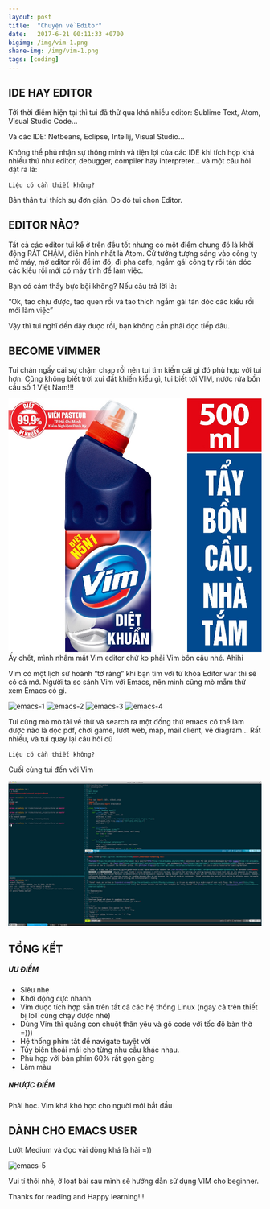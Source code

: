 ```yaml
---
layout: post
title:  "Chuyện về Editor"
date:   2017-6-21 00:11:33 +0700
bigimg: /img/vim-1.png
share-img: /img/vim-1.png
tags: [coding]
---
```


## IDE HAY EDITOR
Tới thời điểm hiện tại thì tui đã thử qua khá nhiều editor: Sublime Text, Atom, Visual Studio Code…

Và các IDE: Netbeans, Eclipse, Intellij, Visual Studio…

Không thể phủ nhận sự thông minh và tiện lợi của các IDE khi tích hợp khá nhiều thứ như editor, debugger, compiler hay interpreter… và một câu hỏi đặt ra là:

    Liệu có cần thiết không?

Bản thân tui thích sự đơn giản. Do đó tui chọn Editor.

## EDITOR NÀO?
Tất cả các editor tui kể ở trên đều tốt nhưng có một điểm chung đó là khởi động RẤT CHẬM, điển hình nhất là Atom. Cứ tưởng tượng sáng vào công ty mở máy, mở editor rồi để im đó, đi pha cafe, ngắm gái công ty rồi tán dóc các kiểu rồi mới có máy tính để làm việc.

Bạn có cảm thấy bực bội không? Nếu câu trả lời là:

“Ok, tao chịu được, tao quen rồi và tao thích ngắm gái tán dóc các kiểu rồi mới làm việc”

Vậy thì tui nghĩ đến đây được rồi, bạn không cần phải đọc tiếp đâu.
## BECOME VIMMER

Tui chán ngấy cái sự chậm chạp rồi nên tui tìm kiếm cái gì đó phù hợp với tui hơn. Cũng không biết trời xui đất khiến kiểu gì, tui biết tới VIM, nước rửa bồn cầu số 1 Việt Nam!!!

![vim-bon-cau](/img/vim-bon-cau.jpg)
Ấy chết, mình nhầm mất Vim editor chứ ko phải Vim bồn cầu nhé. Ahihi

Vim có một lịch sử hoành “tờ ráng” khi bạn tìm với từ khóa Editor war thì sẽ có cả mớ. Người ta so sánh Vim với Emacs, nên mình cũng mò mẫm thử xem Emacs có gì.

![emacs-1](/img/emacs-1.jpg)
![emacs-2](/img/emacs-2.jpg)
![emacs-3](/img/emacs-3.jpg)
![emacs-4](/img/emacs-4.jpg)

Tui cũng mò mò tải về thử  và search ra một đống thứ emacs có thể làm được nào là đọc pdf, chơi game, lướt web, map, mail client, vẽ diagram… Rất nhiều, và tui quay lại câu hỏi cũ

    Liệu có cần thiết không?

Cuối cùng tui đến với Vim

![vim-2](/img/vim-2.jpg)

## TỔNG KẾT

##### ƯU ĐIỂM
  - Siêu nhẹ
  - Khởi động cực nhanh
  - Vim được tích hợp sẵn trên tất cả các hệ thống Linux (ngay cả trên thiết bị IoT cũng chạy được nhé)
  - Dùng Vim thì quăng con chuột thân yêu và gõ code với tốc độ bàn thờ =)))
  - Hệ thống phím tắt để navigate tuyệt vời
  - Tùy biến thoải mái cho từng nhu cầu khác nhau.
  - Phù hợp với bàn phím 60% rất gọn gàng
  - Làm màu

##### NHƯỢC ĐIỂM
Phải học. Vim khá khó học cho người mới bắt đầu

## DÀNH CHO EMACS USER
Lướt Medium và đọc vài dòng khá là hài =))

![emacs-5](/img/emacs-5.jpg)


Vui tí thôi nhé, ở loạt bài sau mình sẽ hướng dẫn sử dụng VIM cho beginner.

Thanks for reading and Happy learning!!!
